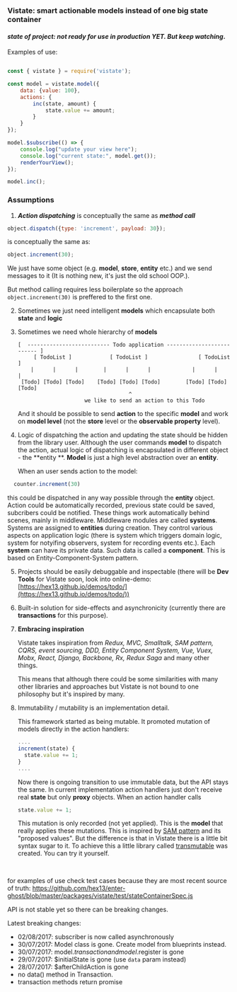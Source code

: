 ### Vistate: smart actionable models instead of one big state container



#### *state of project: not ready for use in production YET. But keep watching*.

Examples of use:

```javascript

const { vistate } = require('vistate');

const model = vistate.model({
    data: {value: 100},
    actions: {
        inc(state, amount) {
            state.value += amount;
        }
    }
});

model.$subscribe(() => {
    console.log("update your view here");
    console.log("current state:", model.get());
    renderYourView();
});

model.inc();

```


### Assumptions

1. ***Action dispatching*** is conceptually the same as ***method call***

```js
object.dispatch({type: 'increment', payload: 30});
```

is conceptually the same as:

```js
object.increment(30);
```

We just have some object (e.g. **model**, **store**, **entity** etc.) and we send messages to it (It is nothing new, it's just the old school OOP.).

But method calling requires less boilerplate so the approach `object.increment(30)` is preffered to the first one.

2. Sometimes we just need intelligent **models** which encapsulate both **state** and **logic**

3. Sometimes we need whole hierarchy of **models**

   ```
   [  -------------------------- Todo application -------------------------- ]
      	[ TodoList ]           	[ TodoList ]              	[ TodoList ]
       |      |      |        |      |      |             |      |      |
    [Todo] [Todo] [Todo]    [Todo] [Todo] [Todo]        [Todo] [Todo] [Todo]
                                      ^
     					we like to send an action to this Todo
   ```


   And it should be possible to send **action** to the specific **model** and work on **model level** (not the **store** level or the **observable property** level).  

4. Logic of dispatching the action and updating the state should be hidden from the library user.  Although the user commands **model** to dispatch the action, actual logic of dispatching is encapsulated in different object - the **entity **.  **Model** is just a high level abstraction over an **entity**.

   When an user sends action to the model:

 ```javascript
   counter.increment(30)
 ```

this could be dispatched in any way possible through the **entity** object. Action could be automatically recorded, previous state could be saved, subcribers could be notified. These things work automatically behind scenes, mainly in middleware. Middleware modules are called **systems**. Systems are assigned to **entities** during creation. They control various aspects on application logic (there is system which triggers domain logic, system for notyifing observers, system for recording events etc.). Each **system** can have its private data. Such data is called a **component**. This is based on Entity-Component-System pattern.

5. Projects should be easily debuggable and inspectable (there will be **Dev Tools** for Vistate soon, look into online-demo: [https://hex13.github.io/demos/todo/](https://hex13.github.io/demos/todo/))

6. Built-in solution for side-effects and asynchronicity (currently there are **transactions** for this purpose).

7. **Embracing inspiration**

   Vistate takes inspiration from *Redux, MVC, Smalltalk, SAM pattern, CQRS, event sourcing, DDD, Entity Component System, Vue, Vuex, Mobx, React, Django, Backbone, Rx, Redux Saga* and many other things.

   This means that although there could be some similarities with many other libraries and approaches but Vistate is not bound to one philosophy but it's inspired by many.

8. Immutability / mutability is an implementation detail.

   This framework started as being mutable. It promoted mutation of models directly in the action handlers:

   ```javascript
   ....
   increment(state) {
     state.value += 1;
   }
   ....
   ```

   Now there is ongoing transition to use immutable data, but the API stays the same. In current implementation action handlers just don't receive real **state** but only **proxy** objects. When an action handler calls

   ```javascript
   state.value += 1;
   ```

   This mutation is only recorded (not yet applied). This is the **model** that really applies these mutations. This is inspired by [SAM pattern](http://sam.js.org/) and its "proposed values". But the difference is that in Vistate there is a little bit syntax sugar to it.  To achieve this a little library called [transmutable](npmjs.com/package/transmutable) was created. You can try it yourself.

   ​



for examples of use check test cases because they are most recent source of truth: <https://github.com/hex13/enter-ghost/blob/master/packages/vistate/test/stateContainerSpec.js>

API is not stable yet so there can be breaking changes.

Latest breaking changes:

- 02/08/2017: subscriber is now called asynchronously
- 30/07/2017: Model class is gone. Create model from blueprints instead.
- 30/07/2017: model.$transaction and model.$register is gone
- 29/07/2017: $initialState is gone (use `data` param instead)
- 28/07/2017: $afterChildAction is gone
- no data() method in Transaction.
- transaction methods return promise
